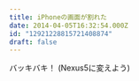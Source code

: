 ```yaml
---
title: iPhoneの画面が割れた
date: 2014-04-05T16:32:54.000Z
id: "12921228815721408874"
draft: false
---
```

バッキバキ！
(Nexus5に変えよう)
